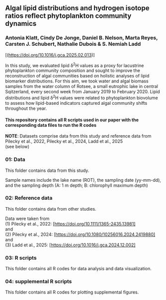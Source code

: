 ## Algal lipid distributions and hydrogen isotope ratios reflect phytoplankton community dynamics 
### Antonia Klatt, Cindy De Jonge, Daniel B. Nelson, Marta Reyes, Carsten J. Schubert, Nathalie Dubois & S. Nemiah Ladd 

[(https://doi.org/10.1016/j.gca.2025.02.013)]

In this study, we evaluated lipid δ<sup>2</sup>H values as a proxy for lacustrine phytoplankton community composition and sought to improve the reconstruction of algal communities based on holistic analyses of lipid biomarker distributions. 
For this aim, we took water and algal biomass samples from the water column of Rotsee, a small eutrophic lake in central Sqitzerland, every second week from January 2019 to February 2020. Lipid distributions and lipid δ<sup>2</sup>H values were related to phytoplankton biovolume to assess how lipid-based indicators captured algal community shifts throughout the year.   

#### This repository contains all R scripts used in our paper with the corresponding data files to run the R codes

**NOTE**: Datasets comprise data from this study and reference data from Pilecky et al., 2022, Pilecky et al., 2024, Ladd et al., 2025 <br> (see below)

### 01: Data
This folder contains data from this study. <br>

Sample names include the lake name (ROT), the sampling date (yy-mm-dd), and the sampling depth (A: 1 m depth; B: chlorophyll maximum depth)

### 02: Reference data
This folder contains data from other studies. <br>

Data were taken from <br>
(1) Pilecky et al., 2022:  [https://doi.org/10.1111/1365-2435.13981] <br>
and <br>
(2) Pilecky et al., 2024: [https://doi.org/10.1080/10256016.2024.2419880]<br>
and <br>
(3) Ladd et al., 2025: [https://doi.org/10.1016/j.gca.2024.12.002] <br>


### 03: R scripts
This folder contains all R codes for data analysis and data visualization.

### 04: supplemental R scripts
This folder contains all R codes for plotting supplemental figures.

